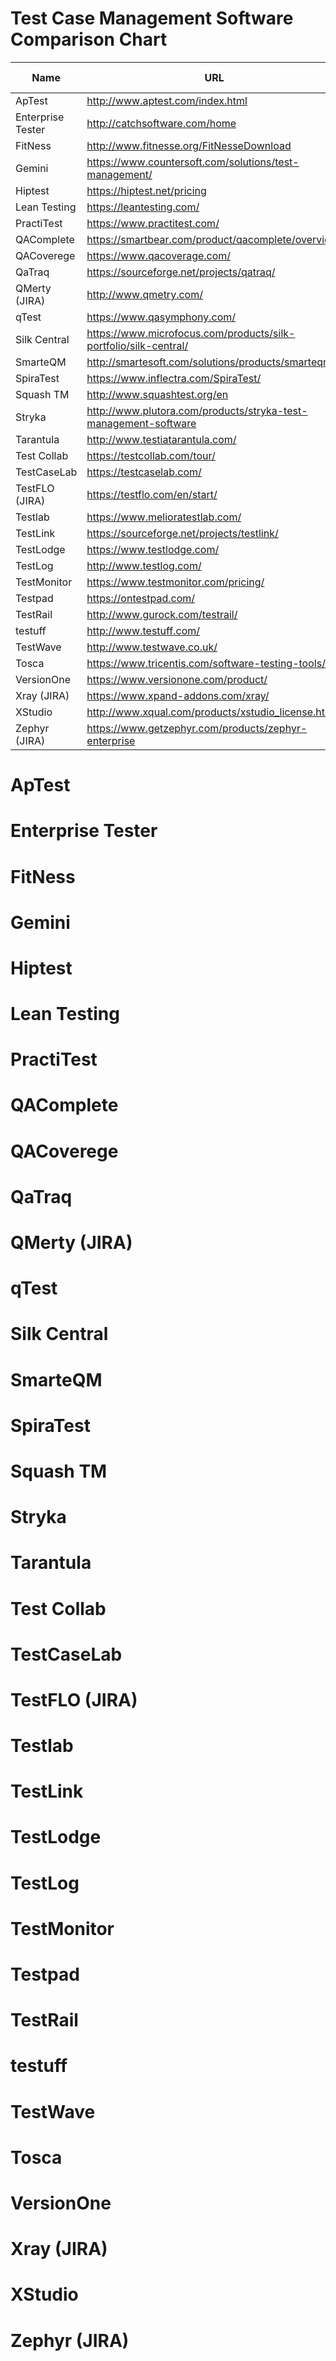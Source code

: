# Test Case Management Software Comparison Chart

| Name              | URL                                                              | Web Based | Cost 10xUsr/Mo | 
|-------------------|------------------------------------------------------------------|-----------|----------------| 
| ApTest            | http://www.aptest.com/index.html                                 |           | 450            | 
| Enterprise Tester | http://catchsoftware.com/home                                    |           | 120            | 
| FitNess           | http://www.fitnesse.org/FitNesseDownload                         | No        | 0              | 
| Gemini            | https://www.countersoft.com/solutions/test-management/           | Yes       | 100            | 
| Hiptest           | https://hiptest.net/pricing                                      | Yes       | 100            | 
| Lean Testing      | https://leantesting.com/                                         |           | 15             | 
| PractiTest        | https://www.practitest.com/                                      | Yes       | 250            | 
| QAComplete        | https://smartbear.com/product/qacomplete/overview/               |           | 500            | 
| QACoverege        | https://www.qacoverage.com/                                      | Yes       | 90             | 
| QaTraq            | https://sourceforge.net/projects/qatraq/                         | Unlikely  | 0              | 
| QMerty (JIRA)     | http://www.qmetry.com/                                           | Yes       | 30             | 
| qTest             | https://www.qasymphony.com/                                      |           | Call           | 
| Silk Central      | https://www.microfocus.com/products/silk-portfolio/silk-central/ |           | Call           | 
| SmarteQM          | http://smartesoft.com/solutions/products/smarteqm/               |           | ???            | 
| SpiraTest         | https://www.inflectra.com/SpiraTest/                             | Yes       | 180            | 
| Squash TM         | http://www.squashtest.org/en                                     | Yes       | 0              | 
| Stryka            | http://www.plutora.com/products/stryka-test-management-software  | Yes       | 1000           | 
| Tarantula         | http://www.testiatarantula.com/                                  | Yes       | 0              | 
| Test Collab       | https://testcollab.com/tour/                                     | Yes       | 200            | 
| TestCaseLab       | https://testcaselab.com/                                         | Yes       | 60             | 
| TestFLO (JIRA)    | https://testflo.com/en/start/                                    | Yes       | 200            | 
| Testlab           | https://www.melioratestlab.com/                                  |           | 500            | 
| TestLink          | https://sourceforge.net/projects/testlink/                       | Yes       | 0              | 
| TestLodge         | https://www.testlodge.com/                                       | Yes       | 40             | 
| TestLog           | http://www.testlog.com/                                          | No        | 10             | 
| TestMonitor       | https://www.testmonitor.com/pricing/                             | Yes       | 220            | 
| Testpad           | https://ontestpad.com/                                           |           | 30             | 
| TestRail          | http://www.gurock.com/testrail/                                  | Yes       | 250            | 
| testuff           | http://www.testuff.com/                                          | Yes       | 270            | 
| TestWave          | http://www.testwave.co.uk/                                       |           | 150            | 
| Tosca             | https://www.tricentis.com/software-testing-tools/                |           | ???            | 
| VersionOne        | https://www.versionone.com/product/                              |           | Call           | 
| Xray (JIRA)       | https://www.xpand-addons.com/xray/                               | Yes       | 200            | 
| XStudio           | http://www.xqual.com/products/xstudio_license.html               | No        | 150            | 
| Zephyr (JIRA)     | https://www.getzephyr.com/products/zephyr-enterprise             | Yes       | 35             | 

# ApTest
# Enterprise Tester
# FitNess
# Gemini
# Hiptest
# Lean Testing
# PractiTest
# QAComplete
# QACoverege
# QaTraq
# QMerty (JIRA)
# qTest
# Silk Central
# SmarteQM
# SpiraTest
# Squash TM
# Stryka
# Tarantula
# Test Collab
# TestCaseLab
# TestFLO (JIRA)
# Testlab
# TestLink
# TestLodge
# TestLog
# TestMonitor
# Testpad
# TestRail
# testuff
# TestWave
# Tosca
# VersionOne
# Xray (JIRA)
# XStudio
# Zephyr (JIRA)
